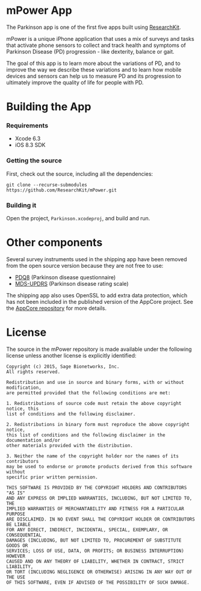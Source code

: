 mPower App
==========

The Parkinson app is one of the first five apps built using [ResearchKit](https://github.com/researchkit/ResearchKit).

mPower is a unique iPhone application that uses a mix of surveys and
tasks that activate phone sensors to collect and track health and
symptoms of Parkinson Disease (PD) progression - like dexterity,
balance or gait.

The goal of this app is to learn more about the variations of PD, and to improve the way
we describe these variations and to learn how mobile devices and
sensors can help us to measure PD and its progression to ultimately
improve the quality of life for people with PD.


Building the App
================

### Requirements

* Xcode 6.3
* iOS 8.3 SDK

### Getting the source

First, check out the source, including all the dependencies:

```
git clone --recurse-submodules  https://github.com/ResearchKit/mPower.git
```

### Building it

Open the project, `Parkinson.xcodeproj`, and build and run.


Other components
================

Several survey instruments used in the shipping app have been
removed from the open source version because they are not free
to use:

* [PDQ8](http://isis-innovation.com/outcome-measures/parkinsons-disease-questionnaire-pdq-39-pdq-8/) (Parkinson disease questionnaire)
* [MDS-UPDRS](http://www.movementdisorders.org/MDS/Education/Rating-Scales.htm) (Parkinson disease rating scale)

The shipping app also uses OpenSSL to add extra data protection, which
has not been included in the published version of the AppCore
project. See the [AppCore repository](https://github.com/researchkit/AppCore) for more details.


License
=======

The source in the mPower repository is made available under the
following license unless another license is explicitly identified:

```
Copyright (c) 2015, Sage Bionetworks, Inc.
All rights reserved.

Redistribution and use in source and binary forms, with or without modification, 
are permitted provided that the following conditions are met:

1. Redistributions of source code must retain the above copyright notice, this 
list of conditions and the following disclaimer.

2. Redistributions in binary form must reproduce the above copyright notice,
this list of conditions and the following disclaimer in the documentation and/or
other materials provided with the distribution.

3. Neither the name of the copyright holder nor the names of its contributors 
may be used to endorse or promote products derived from this software without 
specific prior written permission.

THIS SOFTWARE IS PROVIDED BY THE COPYRIGHT HOLDERS AND CONTRIBUTORS "AS IS"
AND ANY EXPRESS OR IMPLIED WARRANTIES, INCLUDING, BUT NOT LIMITED TO, THE
IMPLIED WARRANTIES OF MERCHANTABILITY AND FITNESS FOR A PARTICULAR PURPOSE
ARE DISCLAIMED. IN NO EVENT SHALL THE COPYRIGHT HOLDER OR CONTRIBUTORS BE LIABLE
FOR ANY DIRECT, INDIRECT, INCIDENTAL, SPECIAL, EXEMPLARY, OR CONSEQUENTIAL
DAMAGES (INCLUDING, BUT NOT LIMITED TO, PROCUREMENT OF SUBSTITUTE GOODS OR
SERVICES; LOSS OF USE, DATA, OR PROFITS; OR BUSINESS INTERRUPTION) HOWEVER
CAUSED AND ON ANY THEORY OF LIABILITY, WHETHER IN CONTRACT, STRICT LIABILITY,
OR TORT (INCLUDING NEGLIGENCE OR OTHERWISE) ARISING IN ANY WAY OUT OF THE USE
OF THIS SOFTWARE, EVEN IF ADVISED OF THE POSSIBILITY OF SUCH DAMAGE.

```

